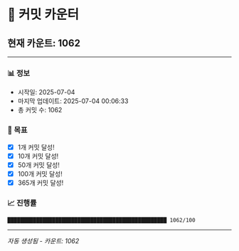 # 🔢 커밋 카운터

## 현재 카운트: 1062

---

### 📊 정보
- 시작일: 2025-07-04
- 마지막 업데이트: 2025-07-04 00:06:33
- 총 커밋 수: 1062

### 🎯 목표
- [x] 1개 커밋 달성!
- [x] 10개 커밋 달성!
- [x] 50개 커밋 달성!
- [x] 100개 커밋 달성!
- [x] 365개 커밋 달성!

### 📈 진행률
```
██████████████████████████████████████████████████ 1062/100
```

---
*자동 생성됨 - 카운트: 1062*
